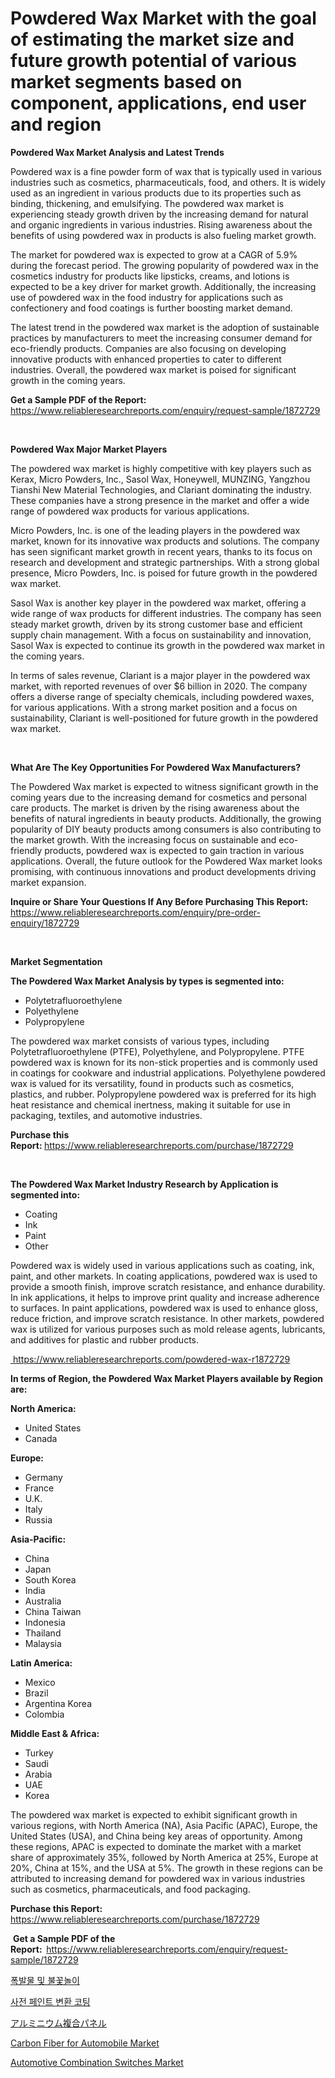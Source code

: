 <p><h1>Powdered Wax Market with the goal of estimating the market size and future growth potential of various market segments based on component, applications, end user and region</h1></p><p><strong>Powdered Wax Market Analysis and Latest Trends</strong></p>
<p><p>Powdered wax is a fine powder form of wax that is typically used in various industries such as cosmetics, pharmaceuticals, food, and others. It is widely used as an ingredient in various products due to its properties such as binding, thickening, and emulsifying. The powdered wax market is experiencing steady growth driven by the increasing demand for natural and organic ingredients in various industries. Rising awareness about the benefits of using powdered wax in products is also fueling market growth.</p><p>The market for powdered wax is expected to grow at a CAGR of 5.9% during the forecast period. The growing popularity of powdered wax in the cosmetics industry for products like lipsticks, creams, and lotions is expected to be a key driver for market growth. Additionally, the increasing use of powdered wax in the food industry for applications such as confectionery and food coatings is further boosting market demand.</p><p>The latest trend in the powdered wax market is the adoption of sustainable practices by manufacturers to meet the increasing consumer demand for eco-friendly products. Companies are also focusing on developing innovative products with enhanced properties to cater to different industries. Overall, the powdered wax market is poised for significant growth in the coming years.</p></p>
<p><strong>Get a Sample PDF of the Report:&nbsp;</strong> <a href="https://www.reliableresearchreports.com/enquiry/request-sample/1872729">https://www.reliableresearchreports.com/enquiry/request-sample/1872729</a></p>
<p>&nbsp;</p>
<p><strong>Powdered Wax Major Market Players</strong></p>
<p><p>The powdered wax market is highly competitive with key players such as Kerax, Micro Powders, Inc., Sasol Wax, Honeywell, MUNZING, Yangzhou Tianshi New Material Technologies, and Clariant dominating the industry. These companies have a strong presence in the market and offer a wide range of powdered wax products for various applications.</p><p>Micro Powders, Inc. is one of the leading players in the powdered wax market, known for its innovative wax products and solutions. The company has seen significant market growth in recent years, thanks to its focus on research and development and strategic partnerships. With a strong global presence, Micro Powders, Inc. is poised for future growth in the powdered wax market.</p><p>Sasol Wax is another key player in the powdered wax market, offering a wide range of wax products for different industries. The company has seen steady market growth, driven by its strong customer base and efficient supply chain management. With a focus on sustainability and innovation, Sasol Wax is expected to continue its growth in the powdered wax market in the coming years.</p><p>In terms of sales revenue, Clariant is a major player in the powdered wax market, with reported revenues of over $6 billion in 2020. The company offers a diverse range of specialty chemicals, including powdered waxes, for various applications. With a strong market position and a focus on sustainability, Clariant is well-positioned for future growth in the powdered wax market.</p></p>
<p>&nbsp;</p>
<p><strong>What Are The Key Opportunities For Powdered Wax Manufacturers?</strong></p>
<p><p>The Powdered Wax market is expected to witness significant growth in the coming years due to the increasing demand for cosmetics and personal care products. The market is driven by the rising awareness about the benefits of natural ingredients in beauty products. Additionally, the growing popularity of DIY beauty products among consumers is also contributing to the market growth. With the increasing focus on sustainable and eco-friendly products, powdered wax is expected to gain traction in various applications. Overall, the future outlook for the Powdered Wax market looks promising, with continuous innovations and product developments driving market expansion.</p></p>
<p><strong>Inquire or Share Your Questions If Any Before Purchasing This Report:</strong> <a href="https://www.reliableresearchreports.com/enquiry/pre-order-enquiry/1872729">https://www.reliableresearchreports.com/enquiry/pre-order-enquiry/1872729</a></p>
<p>&nbsp;</p>
<p><strong>Market Segmentation</strong></p>
<p><strong>The Powdered Wax Market Analysis by types is segmented into:</strong></p>
<p><ul><li>Polytetrafluoroethylene</li><li>Polyethylene</li><li>Polypropylene</li></ul></p>
<p><p>The powdered wax market consists of various types, including Polytetrafluoroethylene (PTFE), Polyethylene, and Polypropylene. PTFE powdered wax is known for its non-stick properties and is commonly used in coatings for cookware and industrial applications. Polyethylene powdered wax is valued for its versatility, found in products such as cosmetics, plastics, and rubber. Polypropylene powdered wax is preferred for its high heat resistance and chemical inertness, making it suitable for use in packaging, textiles, and automotive industries.</p></p>
<p><strong>Purchase this Report:&nbsp;</strong><a href="https://www.reliableresearchreports.com/purchase/1872729">https://www.reliableresearchreports.com/purchase/1872729</a></p>
<p>&nbsp;</p>
<p><strong>The Powdered Wax Market Industry Research by Application is segmented into:</strong></p>
<p><ul><li>Coating</li><li>Ink</li><li>Paint</li><li>Other</li></ul></p>
<p><p>Powdered wax is widely used in various applications such as coating, ink, paint, and other markets. In coating applications, powdered wax is used to provide a smooth finish, improve scratch resistance, and enhance durability. In ink applications, it helps to improve print quality and increase adherence to surfaces. In paint applications, powdered wax is used to enhance gloss, reduce friction, and improve scratch resistance. In other markets, powdered wax is utilized for various purposes such as mold release agents, lubricants, and additives for plastic and rubber products.</p></p>
<p><a href="https://www.reliableresearchreports.com/powdered-wax-r1872729">&nbsp;https://www.reliableresearchreports.com/powdered-wax-r1872729</a></p>
<p><strong>In terms of Region, the Powdered Wax Market Players available by Region are:</strong></p>
<p>
    <p> <strong> North America: </strong>
        <ul>
            <li>United States</li>
            <li>Canada</li>
        </ul>
        </p> 
    <p> <strong> Europe: </strong>
        <ul>
            <li>Germany</li>
            <li>France</li>
            <li>U.K.</li>
            <li>Italy</li>
            <li>Russia</li>
        </ul>
        </p> 
    <p> <strong> Asia-Pacific: </strong>
        <ul>
            <li>China</li>
            <li>Japan</li>
            <li>South Korea</li>
            <li>India</li>
            <li>Australia</li>
            <li>China Taiwan</li>
            <li>Indonesia</li>
            <li>Thailand</li>
            <li>Malaysia</li>
        </ul>
        </p> 
    <p> <strong> Latin America: </strong>
        <ul>
            <li>Mexico</li>
            <li>Brazil</li>
            <li>Argentina Korea</li>
            <li>Colombia</li>
        </ul>
        </p> 
    <p> <strong> Middle East & Africa: </strong>
        <ul>
            <li>Turkey</li>
            <li>Saudi</li>
            <li>Arabia</li>
            <li>UAE</li>
            <li>Korea</li>
        </ul>
    </p>
    </p>
<p><p>The powdered wax market is expected to exhibit significant growth in various regions, with North America (NA), Asia Pacific (APAC), Europe, the United States (USA), and China being key areas of opportunity. Among these regions, APAC is expected to dominate the market with a market share of approximately 35%, followed by North America at 25%, Europe at 20%, China at 15%, and the USA at 5%. The growth in these regions can be attributed to increasing demand for powdered wax in various industries such as cosmetics, pharmaceuticals, and food packaging.</p></p>
<p><strong>Purchase this Report: </strong><a href="https://www.reliableresearchreports.com/purchase/1872729">https://www.reliableresearchreports.com/purchase/1872729</a></p>
<p>&nbsp;<strong>Get a Sample PDF of the Report:&nbsp;&nbsp;</strong><a href="https://www.reliableresearchreports.com/enquiry/request-sample/1872729">https://www.reliableresearchreports.com/enquiry/request-sample/1872729</a></p>
<p><strong></strong></p>
<p><p><a href="https://github.com/CliftonFisher9067/Market-Research-Report-List-2/blob/main/8366878117057.md">폭발물 및 불꽃놀이</a></p><p><a href="https://github.com/vskv4779xr1/Market-Research-Report-List-2/blob/main/8138399117056.md">사전 페인트 변환 코팅</a></p><p><a href="https://github.com/leigh4852023/Market-Research-Report-List-1/blob/main/4032085129543.md">アルミニウム複合パネル</a></p><p><a href="https://github.com/bmorecock/Market-Research-Report-List-3/blob/main/carbon-fiber-for-automobile-market.md">Carbon Fiber for Automobile Market</a></p><p><a href="https://github.com/jsmusil/Market-Research-Report-List-3/blob/main/automotive-combination-switches-market.md">Automotive Combination Switches Market</a></p></p>